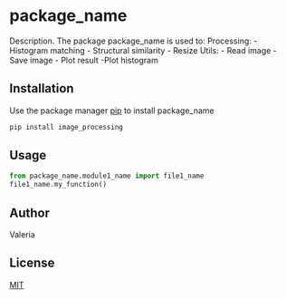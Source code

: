 # package_name

Description. 
The package package_name is used to:
	Processing:
		- Histogram matching
		- Structural similarity
		- Resize
	Utils:
		- Read image
		- Save image
		- Plot result
		-Plot histogram

## Installation

Use the package manager [pip](https://pip.pypa.io/en/stable/) to install package_name

```bash
pip install image_processing
```

## Usage

```python
from package_name.module1_name import file1_name
file1_name.my_function()
```

## Author
Valeria

## License
[MIT](https://choosealicense.com/licenses/mit/)